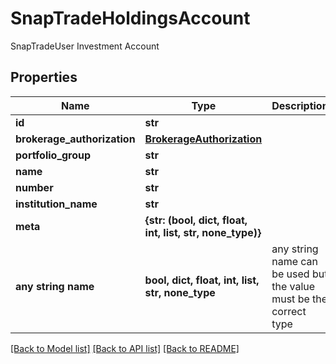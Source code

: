 # SnapTradeHoldingsAccount

SnapTradeUser Investment Account

## Properties
Name | Type | Description | Notes
------------ | ------------- | ------------- | -------------
**id** | **str** |  | [optional] 
**brokerage_authorization** | [**BrokerageAuthorization**](BrokerageAuthorization.md) |  | [optional] 
**portfolio_group** | **str** |  | [optional] 
**name** | **str** |  | [optional] 
**number** | **str** |  | [optional] 
**institution_name** | **str** |  | [optional] 
**meta** | **{str: (bool, dict, float, int, list, str, none_type)}** |  | [optional] 
**any string name** | **bool, dict, float, int, list, str, none_type** | any string name can be used but the value must be the correct type | [optional]

[[Back to Model list]](../README.md#documentation-for-models) [[Back to API list]](../README.md#documentation-for-api-endpoints) [[Back to README]](../README.md)


